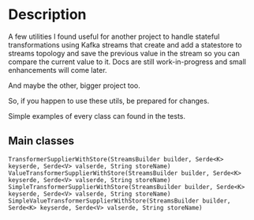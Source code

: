# Description

A few utilities I found useful for another project to handle
stateful transformations using Kafka streams that create and
add a statestore to streams topology and save the previous value
in the stream so you can compare the current value to it. 
Docs are still work-in-progress and small enhancements will come later.

And maybe the other, bigger project too.

So, if you happen to use these utils, be prepared for changes.

Simple examples of every class can found in the tests.

## Main classes
```
TransformerSupplierWithStore(StreamsBuilder builder, Serde<K> keyserde, Serde<V> valserde, String storeName)
ValueTransformerSupplierWithStore(StreamsBuilder builder, Serde<K> keyserde, Serde<V> valserde, String storeName)
SimpleTransformerSupplierWithStore(StreamsBuilder builder, Serde<K> keyserde, Serde<V> valserde, String storeName)
SimpleValueTransformerSupplierWithStore(StreamsBuilder builder, Serde<K> keyserde, Serde<V> valserde, String storeName)
```
